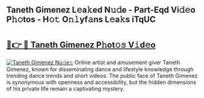 ## Taneth Gimenez L𝚎a𝚔ed N𝚞𝚍e - Part-Eqd Vi𝚍𝚎o P𝚑𝚘tos - H𝚘𝚝 O𝚗𝚕yf𝚊ns L𝚎a𝚔s iTqUC

# <h2><a href="http://kf5wsm.oniu.top/?m=Taneth+Gimenez">🔗👉 🔴 Taneth Gimenez P𝚑ot𝚘𝚜 V𝚒d𝚎o</a></h2>

[![Taneth Gimenez Nu𝚍e𝚜](https://i.imgur.com/0qMVB7G.gif)](http://kf5wsm.oniu.top/?m=Taneth+Gimenez)
Online artist and amusement giver Taneth Gimenez, known for disseminating dance and lifestyle knowledge through trending dance trends and short videos. The public face of Taneth Gimenez is synonymous with openness and accessibility, but the hidden dimensions of his private life remain a captivating mystery.  
